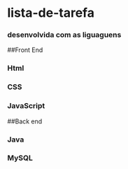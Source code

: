 # lista-de-tarefa
### desenvolvida com as liguaguens 
##Front End 
### Html 
### CSS
### JavaScript 

##Back end 
### Java 
### MySQL 
